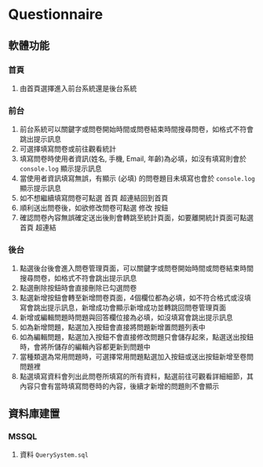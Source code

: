 # Questionnaire

## 軟體功能
### 首頁
1. 由首頁選擇進入前台系統還是後台系統

### 前台
1. 前台系統可以關鍵字或問卷開始時間或問卷結束時間搜尋問卷，如格式不符會跳出提示訊息
2. 可選擇填寫問卷或前往觀看統計
3. 填寫問卷時使用者資訊(姓名, 手機, Email, 年齡)為必填，如沒有填寫則會於 `console.log` 顯示提示訊息
4. 當使用者資訊填寫無誤，有顯示 (必填) 的問卷題目未填寫也會於 `console.log` 顯示提示訊息
5. 如不想繼續填寫問卷可點選 首頁 超連結回到首頁
6. 順利送出問卷後，如欲修改問卷可點選 修改 按鈕
7. 確認問卷內容無誤確定送出後則會轉跳至統計頁面，如要離開統計頁面可點選 首頁 超連結

### 後台
1. 點選後台後會進入問卷管理頁面，可以關鍵字或問卷開始時間或問卷結束時間搜尋問卷，如格式不符會跳出提示訊息
2. 點選刪除按鈕時會直接刪除已勾選問卷
3. 點選新增按鈕會轉至新增問卷頁面，4個欄位都為必填，如不符合格式或沒填寫會跳出提示訊息，新增成功會顯示新增成功並轉跳回問卷管理頁面
4. 新增或編輯問題時問題與回答欄位接為必填，如沒填寫會跳出提示訊息
5. 如為新增問題，點選加入按鈕會直接將問題新增置問題列表中
6. 如為編輯問題，點選加入按鈕不會直接修改問題只會儲存起來，點選送出按鈕時，會將所儲存的編輯內容都更新到問題中
7. 當種類選為常用問題時，可選擇常用問題點選加入按鈕或送出按鈕新增至卷問問題裡
8. 點選填寫資料會列出此問卷所填寫的所有資料，點選前往可觀看詳細細節，其內容只會有當時填寫問卷時的內容，後續才新增的問題則不會顯示

## 資料庫建置
### MSSQL
1. 資料 `QuerySystem.sql`